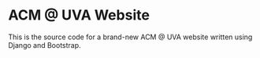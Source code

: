 # ACM @ UVA Website

This is the source code for a brand-new ACM @ UVA website written using Django and Bootstrap.
